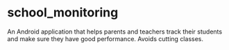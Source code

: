 # school_monitoring
An Android application that helps parents and teachers track their students and make sure they have good performance. Avoids cutting classes.
